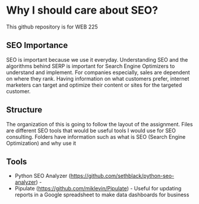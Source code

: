 # Why I should care about SEO?
This github repository is for WEB 225

## SEO Importance

SEO is important because we use it everyday. Understanding SEO and the algorithms behind SERP is important for Search Engine Optimizers to understand and implement. For companies especially, sales are dependent on where they rank. Having information on what customers prefer, internet marketers can target and optimize their content or sites for the targeted customer. 

## Structure

The organization of this is going to follow the layout of the assignment. Files are different SEO tools that would be useful tools I would use for SEO consulting. Folders have information such as what is SEO (Search Engine Optimization) and why use it

## Tools

- Python SEO Analyzer (https://github.com/sethblack/python-seo-analyzer) - 
- Pipulate (https://github.com/miklevin/Pipulate) - Useful for updating reports in a Google spreadsheet to make data dashboards for business
